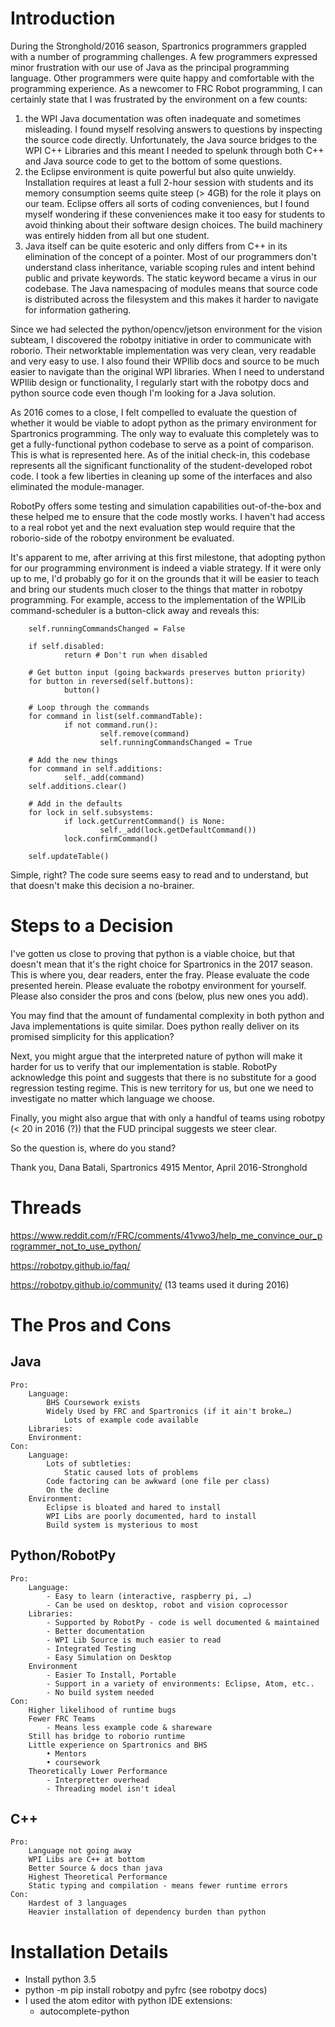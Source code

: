 Introduction
============

During the Stronghold/2016 season, Spartronics programmers grappled with
a number of programming challenges.  A few programmers expressed minor
frustration with our use of Java as the principal programming language.
Other programmers were quite happy and comfortable with the programming
experience.  As a newcomer to FRC Robot programming, I can certainly state
that I was frustrated by the environment on a few counts:

1. the WPI Java documentation was often inadequate and sometimes misleading.
I found myself resolving answers to questions by inspecting the source code
directly.  Unfortunately, the Java source bridges to the WPI C++ Libraries and
this meant I needed to spelunk through both C++ and Java source code to get to
the bottom of some questions.
2. the Eclipse environment is quite powerful but also quite unwieldy. Installation
requires at least a full 2-hour session with students and its memory consumption
seems quite steep (> 4GB) for the role it plays on our team.  Eclipse offers
all sorts of coding conveniences, but I found myself wondering if these conveniences
make it too easy for students to avoid thinking about their software design
choices.  The build machinery was entirely hidden from all but one student.
3. Java itself can be quite esoteric and only differs from C++ in its elimination
of the concept of a pointer.  Most of our programmers don't understand
class inheritance, variable scoping rules and intent behind public and
private keywords. The static keyword became a virus in our codebase. The Java
namespacing of modules means that source code is distributed across the filesystem
and this makes it harder to navigate for information gathering.

Since we had selected the python/opencv/jetson environment for the vision subteam,
I discovered the robotpy initiative in order to communicate with roborio. Their
networktable implementation was very clean, very readable and very easy to use.
I also found their WPIlib docs and source to be much easier to navigate than
the original WPI libraries. When I need to understand WPIlib design or
functionality, I regularly start with the robotpy docs and python source code
even though I'm looking for a Java solution.

As 2016 comes to a close, I felt compelled to evaluate the question of whether
it would be viable to adopt python as the primary environment for Spartronics
programming.  The only way to evaluate this completely was to get a fully-functional
python codebase to serve as a point of comparison.  This is what is represented
here. As of the initial check-in, this codebase represents all the significant
functionality of the student-developed robot code.  I took a few liberties in
cleaning up some of the interfaces and also eliminated the module-manager.

RobotPy offers some testing and simulation capabilities out-of-the-box
and these helped me to ensure that the code mostly works.  I haven't had
access to a real robot yet and the next evaluation step would require that
the roborio-side of the robotpy environment be evaluated.

It's apparent to me, after arriving at this first milestone, that adopting
python for our programming environment is indeed a viable strategy.  If it were
only up to me, I'd probably go for it on the grounds that it will be easier to
teach and bring our students much closer to the things that matter in robotpy
programming.  For example, access to the implementation of the WPILib
command-scheduler is a button-click away and reveals this:

		self.runningCommandsChanged = False

		if self.disabled:
				return # Don't run when disabled

		# Get button input (going backwards preserves button priority)
		for button in reversed(self.buttons):
				button()

		# Loop through the commands
		for command in list(self.commandTable):
				if not command.run():
						self.remove(command)
						self.runningCommandsChanged = True

		# Add the new things
		for command in self.additions:
				self._add(command)
		self.additions.clear()

		# Add in the defaults
		for lock in self.subsystems:
				if lock.getCurrentCommand() is None:
						self._add(lock.getDefaultCommand())
				lock.confirmCommand()

		self.updateTable()

Simple, right? The code sure seems easy to read and to understand, but that
doesn't make this decision a no-brainer.

Steps to a Decision
===================

I've gotten us close to proving that python is a viable choice, but that
doesn't mean that it's the right choice for Spartronics in the 2017 season.  
This is where you, dear readers, enter the fray.  Please evaluate the code
presented herein.  Please evaluate the robotpy environment for yourself.
Please also consider the pros and cons (below, plus new ones you add).

You may find that the amount of fundamental complexity in
both python and Java implementations is quite similar. Does python
really deliver on its promised simplicity for this application?  

Next, you might argue that the interpreted nature of python will make it harder
for us to verify that our implementation is stable.  RobotPy acknowledge this
point and suggests that there is no substitute for a good regression testing
regime.  This is new territory for us, but one we need to investigate no matter
which language we choose.  

Finally, you might also argue that with only a handful of teams using
robotpy (< 20 in 2016 (?)) that the FUD principal suggests we steer clear.  

So the question is, where do you stand?

Thank you,
Dana Batali, Spartronics 4915 Mentor, April 2016-Stronghold


Threads
=======

https://www.reddit.com/r/FRC/comments/41vwo3/help_me_convince_our_programmer_not_to_use_python/

https://robotpy.github.io/faq/

https://robotpy.github.io/community/  (13 teams used it during 2016)


The Pros and Cons
=================

Java
----
	Pro:
		Language:
			BHS Coursework exists
			Widely Used by FRC and Spartronics (if it ain't broke…)
				Lots of example code available
		Libraries:
		Environment:
	Con:
		Language:
			Lots of subtleties:
				Static caused lots of problems
			Code factoring can be awkward (one file per class)
			On the decline
		Environment:
			Eclipse is bloated and hared to install
			WPI Libs are poorly documented, hard to install
			Build system is mysterious to most

Python/RobotPy
--------------
	Pro:
		Language:
			- Easy to learn (interactive, raspberry pi, …)
			- Can be used on desktop, robot and vision coprocessor
		Libraries:
			- Supported by RobotPy - code is well documented & maintained
			- Better documentation
			- WPI Lib Source is much easier to read
			- Integrated Testing
			- Easy Simulation on Desktop
		Environment
			- Easier To Install, Portable
			- Support in a variety of environments: Eclipse, Atom, etc..
			- No build system needed
	Con:
		Higher likelihood of runtime bugs
		Fewer FRC Teams
			- Means less example code & shareware
		Still has bridge to roborio runtime
		Little experience on Spartronics and BHS
			• Mentors
			• coursework
		Theoretically Lower Performance
			- Interpretter overhead
			- Threading model isn't ideal

C++
---
	Pro:
		Language not going away
		WPI Libs are C++ at bottom
		Better Source & docs than java
		Highest Theoretical Performance
		Static typing and compilation - means fewer runtime errors
	Con:
		Hardest of 3 languages
		Heavier installation of dependency burden than python

Installation Details
====================

* Install python 3.5
* python -m pip install robotpy and pyfrc (see robotpy docs)
* I used the atom editor with python IDE extensions:
	* autocomplete-python
